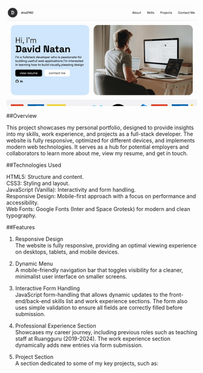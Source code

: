 ![Alt text](portfolio.gif)

##Overview

This project showcases my personal portfolio, designed to provide insights into my skills, work experience, and projects as a full-stack developer. The website is fully responsive, optimized for different devices, and implements modern web technologies. It serves as a hub for potential employers and collaborators to learn more about me, view my resume, and get in touch.

##Technologies Used

HTML5: Structure and content.  
CSS3: Styling and layout.  
JavaScript (Vanilla): Interactivity and form handling.  
Responsive Design: Mobile-first approach with a focus on performance and accessibility.  
Web Fonts: Google Fonts (Inter and Space Grotesk) for modern and clean typography.

##Features

1. Responsive Design  
   The website is fully responsive, providing an optimal viewing experience on desktops, tablets, and mobile devices.

2. Dynamic Menu  
   A mobile-friendly navigation bar that toggles visibility for a cleaner, minimalist user interface on smaller screens.

3. Interactive Form Handling  
   JavaScript form-handling that allows dynamic updates to the front-end/back-end skills list and work experience sections. The form also uses simple validation to ensure all fields are correctly filled before submission.

4. Professional Experience Section  
   Showcases my career journey, including previous roles such as teaching staff at Ruangguru (2019-2024). The work experience section dynamically adds new entries via form submission.

5. Project Section  
   A section dedicated to some of my key projects, such as:
